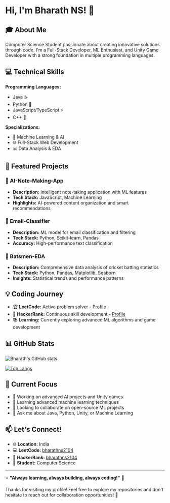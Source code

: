 # Hi, I'm Bharath NS! 👋

## 🎓 About Me

Computer Science Student passionate about creating innovative solutions through code. I'm a Full-Stack Developer, ML Enthusiast, and Unity Game Developer with a strong foundation in multiple programming languages.

## 💻 Technical Skills

**Programming Languages:**
- Java ☕
- Python 🐍
- JavaScript/TypeScript ⚡
- C++ 🔧

**Specializations:**
- 🤖 Machine Learning & AI
- 🌐 Full-Stack Web Development
- 📊 Data Analysis & EDA

## 🚀 Featured Projects

### 🧠 AI-Note-Making-App
- **Description:** Intelligent note-taking application with ML features
- **Tech Stack:** JavaScript, Machine Learning
- **Highlights:** AI-powered content organization and smart recommendations

### 📧 Email-Classifier
- **Description:** ML model for email classification and filtering
- **Tech Stack:** Python, Scikit-learn, Pandas
- **Accuracy:** High-performance text classification

### 🏏 Batsmen-EDA
- **Description:** Comprehensive data analysis of cricket batting statistics
- **Tech Stack:** Python, Pandas, Matplotlib, Seaborn
- **Insights:** Statistical trends and performance patterns

## 💡 Coding Journey

- 🏆 **LeetCode:** Active problem solver - [Profile](https://leetcode.com/bharathns2104/)
- 🥇 **HackerRank:** Continuous skill development - [Profile](https://www.hackerrank.com/bharathns2104)
- 📚 **Learning:** Currently exploring advanced ML algorithms and game development

## 📊 GitHub Stats

![Bharath's GitHub stats](https://github-readme-stats.vercel.app/api?username=bharathns-2104&show_icons=true&theme=radical)

[![Top Langs](https://github-readme-stats.vercel.app/api/top-langs/?username=bharathns-2104&layout=compact&theme=radical)](https://github.com/anuraghazra/github-readme-stats)

## 🌱 Current Focus

- 🔭 Working on advanced AI projects and Unity games
- 🌱 Learning advanced machine learning techniques
- 👯 Looking to collaborate on open-source ML projects
- 💬 Ask me about Java, Python, Unity, or Machine Learning

## 📫 Let's Connect!

- 🌐 **Location:** India
- 💻 **LeetCode:** [bharathns2104](https://leetcode.com/bharathns2104/)
- 🏅 **HackerRank:** [bharathns2104](https://www.hackerrank.com/bharathns2104)
- 📧 **Student:** Computer Science

---

⭐️ **"Always learning, always building, always coding!"** 🚀

Thanks for visiting my profile! Feel free to explore my repositories and don't hesitate to reach out for collaboration opportunities! 🤝
